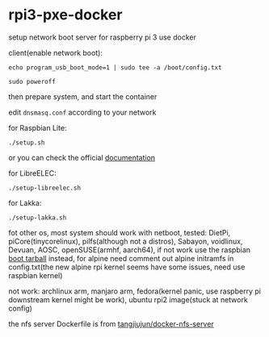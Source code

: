 # rpi3-pxe-docker

setup network boot server for raspberry pi 3 use docker

client(enable network boot): 

```
echo program_usb_boot_mode=1 | sudo tee -a /boot/config.txt
```

```
sudo poweroff
```

then prepare system, and start the container

edit `dnsmasq.conf` according to your network

for Raspbian Lite:

```
./setup.sh
```

or you can check the official [documentation](https://www.raspberrypi.org/documentation/hardware/raspberrypi/bootmodes/net_tutorial.md)

for LibreELEC:

```
./setup-libreelec.sh
```

for Lakka:

```
./setup-lakka.sh
```

fot other os, most system should work with netboot, tested: DietPi, piCore(tinycorelinux), pilfs(although not a distros), Sabayon, voidlinux, Devuan, AOSC, openSUSE(armhf, aarch64), if not work use the raspbian [boot tarball](http://downloads.raspberrypi.org/raspbian_lite/archive/2018-06-29-03:25/boot.tar.xz) instead, for alpine need comment out alpine initramfs in config.txt(the new alpine rpi kernel seems have some issues, need use raspbian kernel)

not work: archlinux arm, manjaro arm, fedora(kernel panic, use raspberry pi downstream kernel might be work), ubuntu rpi2 image(stuck at network config)

the nfs server Dockerfile is from [tangjiujun/docker-nfs-server](https://github.com/tangjiujun/docker-nfs-server)
